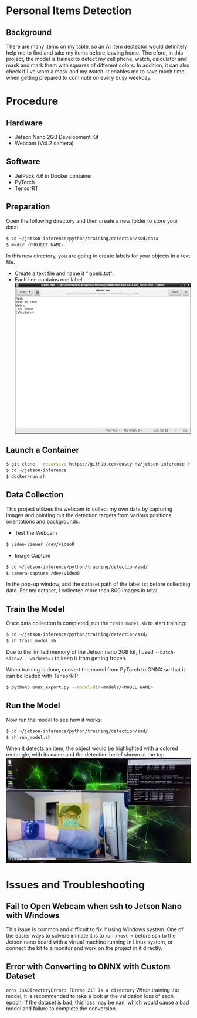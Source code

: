 # Personal Items Detection
## Background
There are many items on my table, so an AI item dectector would definitely help me to find and take my items before leaving home. Therefore, in this project, the model is trained to detect my cell phone, watch, calculator and mask and mark them with squares of different colors. In addition, it can also check if I've worn a mask and my watch. It enables me to save much time when getting prepared to commute on every busy weekday.

# Procedure
## Hardware
* Jetson Nano 2GB Development Kit
* Webcam (V4L2 camera)

## Software
* JetPack 4.6 in Docker container
* PyTorch
* TensorRT

## Preparation
Open the following directory and then create a new folder to store your data:
```bash
$ cd ~/jetson-inference/python/training/detection/ssd/data
$ mkdir <PROJECT NAME>
```
In this new directory, you are going to create labels for your objects in a text file.
* Create a text file and name it "labels.txt".
* Each line contains one label.
![image](https://github.com/jypipi/Jetson-AI-Certificate-Project/blob/main/Images/txt.png)

## Launch a Container
```bash
$ git clone --recursive https://github.com/dusty-nv/jetson-inference # Only run this line for the first time
$ cd ~/jetson-inference
$ docker/run.sh
```

## Data Collection
This project utilizes the webcam to collect my own data by capturing images and pointing out the detection targets from various positions, orientations and backgrounds.

* Test the Webcam
```bash
$ video-viewer /dev/video0
```

* Image Capture
```bash
$ cd ~/jetson-inference/python/training/detection/ssd/
$ camera-capture /dev/video0
```
In the pop-up window, add the dataset path of the label.txt before collecting data.
For my dataset, I collected more than 800 images in total.

## Train the Model
Once data collection is completed, run the `train_model.sh` to start training:
```bash
$ cd ~/jetson-inference/python/training/detection/ssd/
$ sh train_model.sh
```
Due to the limited memory of the Jetson nano 2GB kit, I used `--batch-size=2 --workers=1` to keep it from getting frozen.

When training is done, convert the model from PyTorch to ONNX so that it can be loaded with TensorRT:
```bash
$ python3 onnx_export.py --model-dir=models/<MODEL NAME>
```

## Run the Model
Now run the model to see how it works:
```bash
$ cd ~/jetson-inference/python/training/detection/ssd/
$ sh run_model.sh
```
When it detects an item, the object would be highlighted with a colored rectangle, with its name and the detection belief shown at the top.
![image](https://github.com/jypipi/Jetson-AI-Certificate-Project/blob/main/Images/Result.jpg)

# Issues and Troubleshooting
## Fail to Open Webcam when ssh to Jetson Nano with Windows
This issue is common and difficult to fix if using Windows system. One of the easier ways to solve/eliminate it is to run `xhost +` before ssh to the Jetson nano board with a virtual machine running in Linux system, or connect the kit to a monitor and work on the project in it directly.

## Error with Converting to ONNX with Custom Dataset
`onnx IsADirectoryError: [Errno 21] Is a directory`
When training the model, it is recommended to take a look at the validation loss of each epoch. If the dataset is bad, this loss may be nan, which would cause a bad model and failure to complete the conversion.
